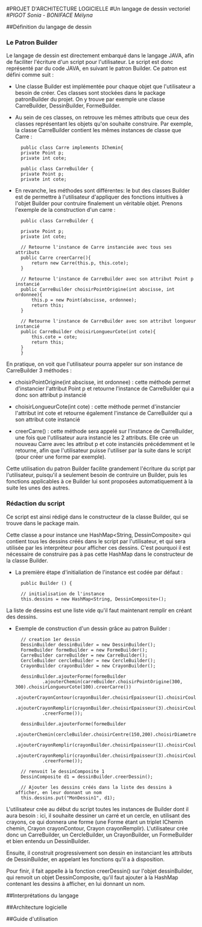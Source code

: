 ﻿#PROJET D'ARCHITECTURE LOGICIELLE
#Un langage de dessin vectoriel
#*PIGOT Sonia - BONIFACE Mélyna*

##Définition du langage de dessin

### Le Patron Builder

Le langage de dessin est directement embarqué dans le langage JAVA, afin de faciliter l'écriture d'un script pour l'utilisateur. Le script est donc représenté par du code JAVA, en suivant le patron Builder.
Ce patron est défini comme suit :

- Une classe Builder est implémentée pour chaque objet que l'utilisateur a besoin de créer. Ces classes sont stockées dans le package patronBuilder du projet. On y trouve par exemple une classe CarreBuilder, DessinBuilder, FormeBuilder.

- Au sein de ces classes, on retrouve les mêmes attributs que ceux des classes représentant les objets qu'on souhaite construire. Par exemple, la classe CarreBuilder contient les mêmes instances de classe que Carre :
	


	    public class Carre implements IChemin{
		private Point p;
    	private int cote;

		public class CarreBuilder {
		private Point p;
		private int cote;

- En revanche, les méthodes sont différentes: le but des classes Builder est de permettre à l'utilisateur d'appliquer des fonctions intuitives à l'objet Builder pour contruire finalement un véritable objet. Prenons l'exemple de la construction d'un carre : 

		



		public class CarreBuilder {

		private Point p;
		private int cote;
	
		// Retourne l'instance de Carre instanciée avec tous ses attributs
		public Carre creerCarre(){
			return new Carre(this.p, this.cote);
		}
	
		// Retourne l'instance de CarreBuilder avec son attribut Point p instancié
		public CarreBuilder choisirPointOrigine(int abscisse, int ordonnee){
			this.p = new Point(abscisse, ordonnee);
			return this;
		}
	
		// Retourne l'instance de CarreBuilder avec son attribut longueur instancié
		public CarreBuilder choisirLongueurCote(int cote){
			this.cote = cote;
			return this;
		}
		}
	

En pratique, on voit que l'utilisateur pourra appeler sur son instance de CarreBuilder 3 méthodes :

- choisirPointOrigine(int abscisse, int ordonnee) : cette méthode permet d'instancier l'attribut Point p et retourne l'instance de CarreBuilder qui a donc son attribut p instancié

- choisirLongueurCote(int cote) : cette méthode permet d'instancier l'attribut int cote et retourne également l'instance de CarreBuilder qui a son attribut cote instancié

- creerCarre() : cette méthode sera appelé sur l'instance de CarreBuilder, une fois que l'utilisateur aura instancié les 2 attributs. Elle crée un nouveau Carre avec les attribut p et cote instanciés précédemment et le retourne, afin que l'utilisateur puisse l'utiliser par la suite dans le script (pour créer une forme par exemple).


Cette utilisation du patron Builder facilite grandement l'écriture du script par l'utilisateur, puisqu'il a seulement besoin de contruire un Builder, puis les fonctions applicables à ce Builder lui sont proposées automatiquement à la suite les unes des autres. 


### Rédaction du script
Ce script est ainsi rédigé dans le constructeur de la classe Builder, qui se trouve dans le package main.

Cette classe a pour instance une HashMap<String, DessinComposite> qui contient tous les dessins créés dans le script par l'utilisateur, et qui sera utilisée par les interpréteur pour afficher ces dessins. C'est pourquoi il est nécessaire de construire pas à pas cette HashMap dans le constructeur de la classe Builder.

- La première étape d'initialiation de l'instance est codée par défaut : 

		public Builder () {

		// initialisation de l'instance
		this.dessins = new HashMap<String, DessinComposite>();

La liste de dessins est une liste vide qu'il faut maintenant remplir en créant des dessins.

- Exemple de construction d'un dessin grâce au patron Builder :


		// creation 1er dessin
		DessinBuilder dessinBuilder = new DessinBuilder();
		FormeBuilder formeBuilder = new FormeBuilder();
		CarreBuilder carreBuilder = new CarreBuilder();
		CercleBuilder cercleBuilder = new CercleBuilder();
		CrayonBuilder crayonBuilder = new CrayonBuilder();
		
		dessinBuilder.ajouterForme(formeBuilder
				.ajouterChemin(carreBuilder.choisirPointOrigine(300, 300).choisirLongueurCote(100).creerCarre())
				.ajouterCrayonContour(crayonBuilder.choisirEpaisseur(1).choisirCouleur(Couleurs.black).creerCrayon())
				.ajouterCrayonRemplir(crayonBuilder.choisirEpaisseur(3).choisirCouleur(Couleurs.blue).creerCrayon())
				.creerForme());

		dessinBuilder.ajouterForme(formeBuilder
				.ajouterChemin(cercleBuilder.choisirCentre(150,200).choisirDiametre(100).creerCercle())
				.ajouterCrayonRemplir(crayonBuilder.choisirEpaisseur(1).choisirCouleur(Couleurs.red).creerCrayon())
				.ajouterCrayonRemplir(crayonBuilder.choisirEpaisseur(3).choisirCouleur(Couleurs.purple).creerCrayon())
				.creerForme());

		// renvoit le dessinComposite 1
		DessinComposite d1 = dessinBuilder.creerDessin();

		// Ajouter les dessins créés dans la liste des dessins à afficher, en leur donnant un nom
		this.dessins.put("MonDessin1", d1);


L'utilisateur crée au début du script toutes les instances de Builder dont il aura besoin : ici, il souhaite dessiner un carré et un cercle, en utilisant des crayons, ce qui donnera une forme (une Forme étant un triplet IChemin chemin, Crayon crayonContour, Crayon crayonRemplir). L'utilisateur crée donc un CarreBuilder, un CercleBuilder, un CrayonBuilder, un FormeBuilder et bien entendu un DessinBuilder.

Ensuite, il construit progressivement son dessin en instanciant les attributs de DessinBuilder, en appelant les fonctions qu'il a à disposition.

Pour finir, il fait appelle à la fonction creerDessin() sur l'objet dessinBuilder, qui renvoit un objet DessinComposite, qu'il faut ajouter à la HashMap contenant les dessins à afficher, en lui donnant un nom.






##Interprétations du langage

##Architecture logicielle

##Guide d'utilisation






